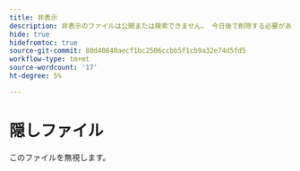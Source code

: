 ```yaml
---
title: 非表示
description: 非表示のファイルは公開または検索できません。 今日後で削除する必要があります。
hide: true
hidefromtoc: true
source-git-commit: 80d40840aecf1bc2506ccbb5f1cb9a32e74d5fd5
workflow-type: tm+mt
source-wordcount: '17'
ht-degree: 5%

---
```


# 隠しファイル

このファイルを無視します。
